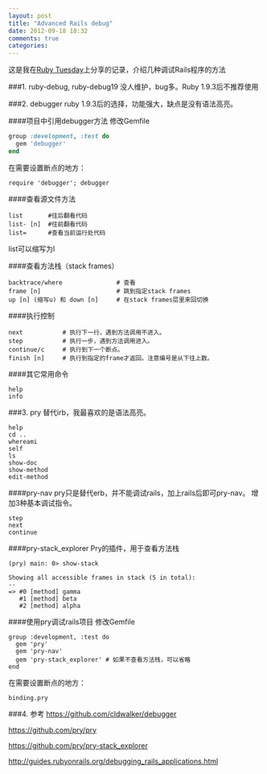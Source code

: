 ```yaml
---
layout: post
title: "Advanced Rails debug"
date: 2012-09-18 18:32
comments: true
categories: 
---
```

这是我在[Ruby Tuesday](http://ruby-china.org/topics/5582)上分享的记录，介绍几种调试Rails程序的方法

###1. ruby-debug, ruby-debug19
没人维护，bug多。Ruby 1.9.3后不推荐使用

###2. debugger
ruby 1.9.3后的选择，功能强大，缺点是没有语法高亮。

####项目中引用debugger方法
修改Gemfile

```ruby
group :development, :test do
  gem 'debugger'
end
```

在需要设置断点的地方：

```
require 'debugger'; debugger
```

####查看源文件方法
```
list       #往后翻看代码
list- [n]  #往前翻看代码
list=      #查看当前运行处代码
```
list可以缩写为l

####查看方法栈（stack frames）
```
backtrace/where               # 查看
frame [n]                     # 跳到指定stack frames
up [n] (缩写u) 和 down [n]     # 在stack frames层里来回切换
```

####执行控制
```
next           # 执行下一行，遇到方法调用不进入。
step           # 执行一步，遇到方法调用进入。
continue/c     # 执行到下一个断点。
finish [n]     # 执行到指定的frame才返回。注意编号是从下往上数。
```

####其它常用命令
```
help
info
```

###3. pry
替代irb，我最喜欢的是语法高亮。

```
help
cd ..
whereami
self
ls
show-doc
show-method
edit-method
```

####pry-nav
pry只是替代erb，并不能调试rails，加上rails后即可pry-nav。
增加3种基本调试指令。

```
step
next
continue
```

####pry-stack_explorer
Pry的插件，用于查看方法栈

```
(pry) main: 0> show-stack

Showing all accessible frames in stack (5 in total):
--
=> #0 [method] gamma
   #1 [method] beta
   #2 [method] alpha
```

####使用pry调试rails项目
修改Gemfile

```
group :development, :test do
  gem 'pry'
  gem 'pry-nav'
  gem 'pry-stack_explorer' # 如果不查看方法栈，可以省略
end
```

在需要设置断点的地方：

```
binding.pry
```

###4. 参考
<https://github.com/cldwalker/debugger>

<https://github.com/pry/pry>

<https://github.com/pry/pry-stack_explorer>

<http://guides.rubyonrails.org/debugging_rails_applications.html>
